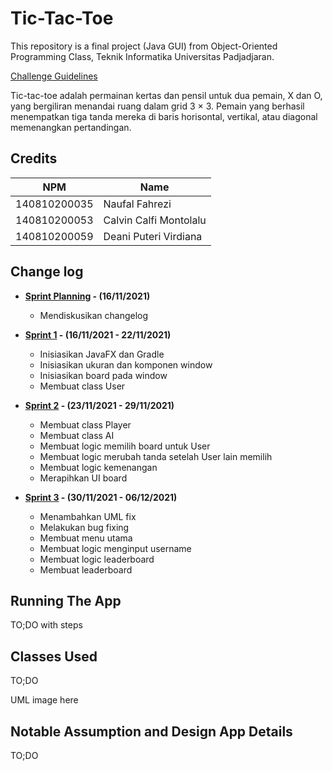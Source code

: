 # Tic-Tac-Toe

This repository is a final project (Java GUI) from Object-Oriented Programming Class, Teknik Informatika Universitas Padjadjaran. 

[Challenge Guidelines](challenge-guideline.md)

<!-- **Please create a description for this project here** -->
Tic-tac-toe adalah permainan kertas dan pensil untuk dua pemain, X dan O, yang bergiliran menandai ruang dalam grid 3 × 3. Pemain yang berhasil menempatkan tiga tanda mereka di baris horisontal, vertikal, atau diagonal memenangkan pertandingan.

## Credits
| NPM           | Name                      |
| ------------- |---------------------------|
| 140810200035  | Naufal Fahrezi            |
| 140810200053  | Calvin Calfi Montolalu    |
| 140810200059  | Deani Puteri Virdiana     |

## Change log
- **[Sprint Planning](changelog/sprint-planning.md) - (16/11/2021)** 
   - Mendiskusikan changelog

- **[Sprint 1](changelog/sprint-1.md) - (16/11/2021 - 22/11/2021)** 
   - Inisiasikan JavaFX dan Gradle
   - Inisiasikan ukuran dan komponen window
   - Inisiasikan board pada window
   - Membuat class User

- **[Sprint 2](changelog/sprint-2.md) - (23/11/2021 - 29/11/2021)** 
   - Membuat class Player
   - Membuat class AI
   - Membuat logic memilih board untuk User
   - Membuat logic merubah tanda setelah User lain memilih
   - Membuat logic kemenangan
   - Merapihkan UI board
   
- **[Sprint 3](changelog/sprint-3.md) - (30/11/2021 - 06/12/2021)** 
   - Menambahkan UML fix
   - Melakukan bug fixing
   - Membuat menu utama
   - Membuat logic menginput username
   - Membuat logic leaderboard
   - Membuat leaderboard

## Running The App

TO;DO with steps

## Classes Used

TO;DO

UML image here

## Notable Assumption and Design App Details

TO;DO